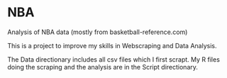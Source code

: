 # NBA
Analysis of NBA data (mostly from basketball-reference.com)

This is a project to improve my skills in Webscraping and Data Analysis.

The Data directionary includes all csv files which I first scrapt. My R files doing the scraping and the analysis are in the Script directionary.
